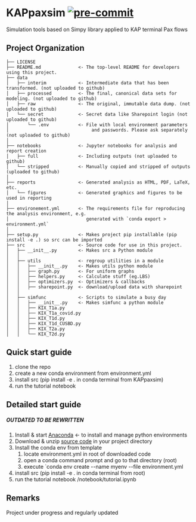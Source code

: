 KAPpaxsim
[![pre-commit](https://img.shields.io/badge/pre--commit-enabled-brightgreen?logo=pre-commit&logoColor=white)](https://github.com/pre-commit/pre-commit)
==============================

Simulation tools based on Simpy library applied to KAP terminal Pax flows

Project Organization
------------

    ├── LICENSE
    ├── README.md              <- The top-level README for developers using this project.
    ├── data
    │   ├── interim            <- Intermediate data that has been transformed. (not uploaded to github)
    │   ├── processed          <- The final, canonical data sets for modeling. (not uploaded to github)
    │   ├── raw                <- The original, immutable data dump. (not uploaded to github)
    │   └── secret             <- Secret data like Sharepoint login (not uploaded to github)
    │       └── .env           <- File with local environment parameters
    │                               and passwords. Please ask separately (not uploaded to github)
    │
    ├── notebooks              <- Jupyter notebooks for analysis and report creation
    │   ├── full               <- Including outputs (not uploaded to github)
    │   └── stripped           <- Manually copied and stripped of outputs (uploaded to github)
    │
    ├── reports                <- Generated analysis as HTML, PDF, LaTeX, etc.
    │   └── figures            <- Generated graphics and figures to be used in reporting
    │
    ├── environement.yml       <- The requirements file for reproducing the analysis environment, e.g.
    │                             generated with `conda export > environment.yml`
    │
    ├── setup.py               <- Makes project pip installable (pip install -e .) so src can be imported
    ├── src                    <- Source code for use in this project.
    │   ├── __init__.py        <- Makes src a Python module
    │   │
    │   ├── utils              <- regroup utilities in a module
    │   │   ├── __init__.py    <- Makes utils python module
    │   │   ├── graph.py       <- For uniform graphs
    │   │   ├── helpers.py     <- Calculate stuff (eg.LBS)
    │   │   ├── optimizers.py  <- Optimizers & callbacks
    │   │   ├── sharepoint.py  <- download/upload data with sharepoint
    │   │
    │   ├── simfunc            <- Scripts to simulate a busy day
    │   │   ├── __init__.py    <- Makes simfunc a python module
    │   │   ├── KIX_T1a.py
    │   │   ├── KIX_T1a_covid.py
    │   │   ├── KIX_T1d.py
    │   │   ├── KIX_T1d_CUSBD.py
    │   │   ├── KIX_T2a.py
    │   │   └── KIX_T2d.py

Quick start guide
------------

1. clone the repo
2. create a new conda environment from environment.yml
3. install src (pip install -e . in conda terminal from KAPpaxsim)
4. run the tutorial notebook

Detailed start guide
------------

##### OUTDATED TO BE REWRITTEN #######

1. Install & start [Anaconda](https://www.anaconda.com/products/individual "Anaconda download") <-
to install and manage python environments
2. Download & unzip [source code](https://github.com/AntoineGlacet/KAPpaxsim/archive/refs/heads/main.zip "download code as a zip") in your project directory
3. Install the conda env from template
    1. locate environment.yml in root of downloaded code
    2. open a conda command prompt and go to that directory (root)
    3. execute `conda env create --name myenv --file environment.yml
4. install src (pip install -e . in conda terminal from root)
5. run the tutorial notebook /notebook/tutorial.ipynb

Remarks
------------


Project under progress and regularly updated
